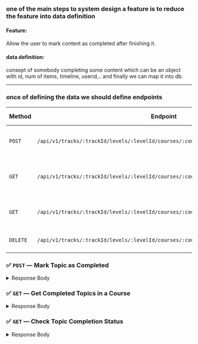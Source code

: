 ###  one of the main steps to system design a feature is to reduce the feature into data definition 


#### Feature: 

   Allow the user to mark content as completed after finishing it.

#### data definition: 

consept of somebody completing some content which can be an object with id, num of items, timeline, userid,..
and finally we can map it into db. 
___


### once of defining the data we should define endpoints 







| Method   | Endpoint                                                                               | Description                            | Response status                     |
| -------- | -------------------------------------------------------------------------------------- | -------------------------------------- | ----------------------------------- |
| `POST`   | `/api/v1/tracks/:trackId/levels/:levelId/courses/:courseId/topics/:topicId/completion` | Mark a topic as completed by a user    | `201 Created`                       |
| `GET`    | `/api/v1/tracks/:trackId/levels/:levelId/courses/:courseId/completion`                 | Get completed topic IDs for a course   | `200 OK`                            |
| `GET`    | `/api/v1/tracks/:trackId/levels/:levelId/courses/:courseId/topics/:topicId/completion` | Check if a specific topic is completed | `200 OK`                            |
| `DELETE` | `/api/v1/tracks/:trackId/levels/:levelId/courses/:courseId/topics/:topicId/completion` | Unmark a topic as completed            | `204 No Content` |


### ✅ `POST` — Mark Topic as Completed

<details>
<summary>Response Body</summary>


``` json
{
  "message": "Topic marked as completed",
  "data": {
    "userId": "",
    "topicId": "",
    "courseId": "",
    "trackId": "",
    "levelId": "",
    "completedAt": ""
  }
}
```

</details>




### ✅ `GET` — Get Completed Topics in a Course

<details>
<summary>Response Body</summary>


``` json
{
  "courseId": "",
  "completedTopics": [
    { "topicId": "", "completedAt": "" },
    { "topicId": "", "completedAt": "" }
  ]
}
```

</details>






### ✅ `GET` — Check Topic Completion Status

<details>
<summary>Response Body</summary>


``` json
{
  "completed": true,
  "completedAt": "2025-07-12T01:30:00Z"
}
or
{
  "completed": false
}

```

</details>




</details>
